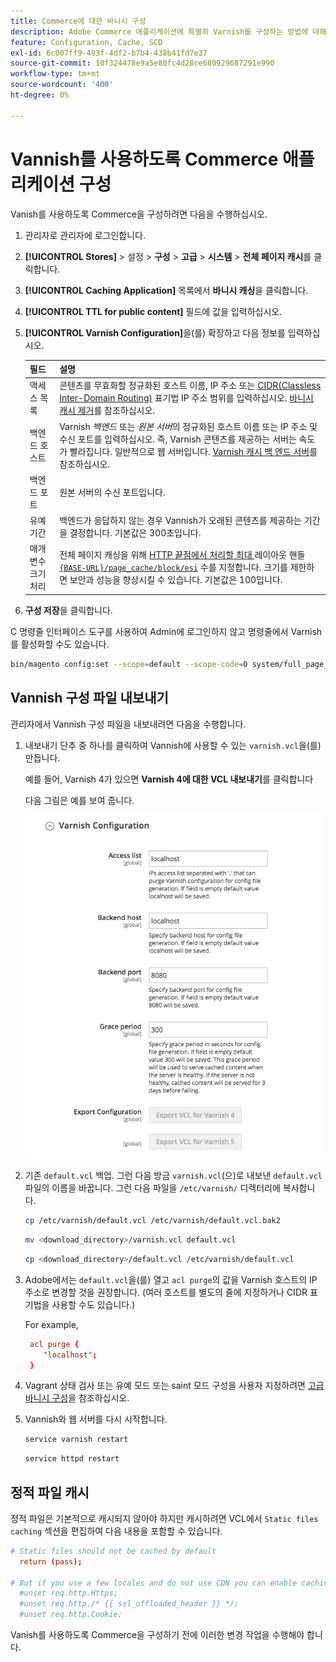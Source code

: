 ```yaml
---
title: Commerce에 대한 바니시 구성
description: Adobe Commerce 애플리케이션에 특별히 Varnish를 구성하는 방법에 대해 알아봅니다. 구성 파일 업데이트 및 관리 기술을 살펴봅니다.
feature: Configuration, Cache, SCD
exl-id: 6c007ff9-493f-4df2-b7b4-438b41fd7e37
source-git-commit: 10f324478e9a5e80fc4d28ce680929687291e990
workflow-type: tm+mt
source-wordcount: '400'
ht-degree: 0%

---
```


# Vannish를 사용하도록 Commerce 애플리케이션 구성

Vanish를 사용하도록 Commerce을 구성하려면 다음을 수행하십시오.

1. 관리자로 관리자에 로그인합니다.
1. **[!UICONTROL Stores]** > 설정 > **구성** > **고급** > **시스템** > **전체 페이지 캐시**&#x200B;를 클릭합니다.
1. **[!UICONTROL Caching Application]** 목록에서 **바니시 캐싱**&#x200B;을 클릭합니다.
1. **[!UICONTROL TTL for public content]** 필드에 값을 입력하십시오.
1. **[!UICONTROL Varnish Configuration]**&#x200B;을(를) 확장하고 다음 정보를 입력하십시오.

   | 필드 | 설명 |
   | ----- | ----------- |
   | 액세스 목록 | 콘텐츠를 무효화할 정규화된 호스트 이름, IP 주소 또는 [CIDR(Classless Inter-Domain Routing)](https://www.digitalocean.com/community/tutorials/understanding-ip-addresses-subnets-and-cidr-notation-for-networking) 표기법 IP 주소 범위를 입력하십시오. [바니시 캐시 제거](https://varnish-cache.org/docs/3.0/tutorial/purging.html)를 참조하십시오. |
   | 백엔드 호스트 | Varnish _백엔드_ 또는 _원본 서버_&#x200B;의 정규화된 호스트 이름 또는 IP 주소 및 수신 포트를 입력하십시오. 즉, Varnish 콘텐츠를 제공하는 서버는 속도가 빨라집니다. 일반적으로 웹 서버입니다. [Varnish 캐시 백 엔드 서버](https://www.varnish-cache.org/docs/trunk/users-guide/vcl-backends.html)를 참조하십시오. |
   | 백엔드 포트 | 원본 서버의 수신 포트입니다. |
   | 유예 기간 | 백엔드가 응답하지 않는 경우 Vannish가 오래된 콘텐츠를 제공하는 기간을 결정합니다. 기본값은 300초입니다. |
   | 매개변수 크기 처리 | 전체 페이지 캐싱을 위해 [ HTTP 끝점에서 처리할 최대 ](https://developer.adobe.com/commerce/frontend-core/guide/layouts/#layout-handles)레이아웃 핸들[`{BASE-URL}/page_cache/block/esi`](use-varnish-esi.md) 수를 지정합니다. 크기를 제한하면 보안과 성능을 향상시킬 수 있습니다. 기본값은 100입니다. |

1. **구성 저장**&#x200B;을 클릭합니다.

C 명령줄 인터페이스 도구를 사용하여 Admin에 로그인하지 않고 명령줄에서 Varnish를 활성화할 수도 있습니다.

```bash
bin/magento config:set --scope=default --scope-code=0 system/full_page_cache/caching_application 2
```

## Vannish 구성 파일 내보내기

관리자에서 Vannish 구성 파일을 내보내려면 다음을 수행합니다.

1. 내보내기 단추 중 하나를 클릭하여 Vannish에 사용할 수 있는 `varnish.vcl`을(를) 만듭니다.

   예를 들어, Varnish 4가 있으면 **Varnish 4에 대한 VCL 내보내기**&#x200B;를 클릭합니다

   다음 그림은 예를 보여 줍니다.

   ![관리자에서 바니시를 사용하도록 Commerce 구성](../../assets/configuration/varnish-admin-22.png)

1. 기존 `default.vcl` 백업. 그런 다음 방금 `varnish.vcl`(으)로 내보낸 `default.vcl` 파일의 이름을 바꿉니다. 그런 다음 파일을 `/etc/varnish/` 디렉터리에 복사합니다.

   ```bash
   cp /etc/varnish/default.vcl /etc/varnish/default.vcl.bak2
   ```

   ```bash
   mv <download_directory>/varnish.vcl default.vcl
   ```

   ```bash
   cp <download_directory>/default.vcl /etc/varnish/default.vcl
   ```

1. Adobe에서는 `default.vcl`을(를) 열고 `acl purge`의 값을 Varnish 호스트의 IP 주소로 변경할 것을 권장합니다. (여러 호스트를 별도의 줄에 지정하거나 CIDR 표기법을 사용할 수도 있습니다.)

   For example,

   ```conf
    acl purge {
       "localhost";
    }
   ```

1. Vagrant 상태 검사 또는 유예 모드 또는 saint 모드 구성을 사용자 지정하려면 [고급 바니시 구성](config-varnish-advanced.md)을 참조하십시오.

1. Vannish와 웹 서버를 다시 시작합니다.

   ```bash
   service varnish restart
   ```

   ```bash
   service httpd restart
   ```

## 정적 파일 캐시

정적 파일은 기본적으로 캐시되지 않아야 하지만 캐시하려면 VCL에서 `Static files caching` 섹션을 편집하여 다음 내용을 포함할 수 있습니다.

```conf
# Static files should not be cached by default
  return (pass);

# But if you use a few locales and do not use CDN you can enable caching static files by commenting previous line (#return (pass);) and uncommenting next 3 lines
  #unset req.http.Https;
  #unset req.http./* {{ ssl_offloaded_header }} */;
  #unset req.http.Cookie;
```

Vanish를 사용하도록 Commerce을 구성하기 전에 이러한 변경 작업을 수행해야 합니다.
